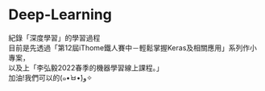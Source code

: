 # Deep-Learning
紀錄「深度學習」的學習過程  
目前是先透過「第12屆iThome鐵人賽中－輕鬆掌握Keras及相關應用」系列作小專案，  
以及上「李弘毅2022春季的機器學習線上課程。」  
加油!我們可以的(๑•̀ㅂ•́)و✧
